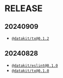 # RELEASE

## 20240909

- [`@datakit/tx@0.1.2`](./packages/tx/CHANGELOG.md)

## 20240828

- [`@datakit/eslint@0.1.0`](./packages/eslint/CHANGELOG.md)
- [`@datakit/tx@0.1.0`](./packages/tx/CHANGELOG.md)
